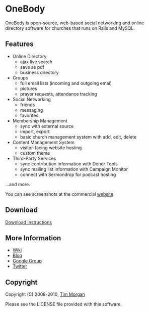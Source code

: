 OneBody
=======

OneBody is open-source, web-based social networking and online directory
software for churches that runs on Rails and MySQL.

Features
--------

* Online Directory
  * ajax live search
  * save as pdf
  * business directory
* Groups
  * full email lists (incoming and outgoing emai)
  * pictures
  * prayer requests, attendance tracking
* Social Networking
  * friends
  * messaging
  * favorites
* Membership Management
  * sync with external source
  * import, export
  * basic church management system with add, edit, delete
* Content Management System
  * visitor-facing website hosting
  * custom theme
* Third-Party Services
  * sync contribution information with Donor Tools
  * sync mailing list information with Campaign Monitor
  * connect with Sermondrop for podcast hosting

...and more.

You can see screenshots at the commercial [website](http://beonebody.com).

Download
--------

[Download Instructions](http://wiki.github.com/seven1m/onebody/download)

More Information
----------------

* [Wiki](http://wiki.github.com/seven1m/onebody)
* [Blog](http://blog.beonebody.com)
* [Google Group](http://groups.google.com/group/onebodyapp)
* [Twitter](http://twitter.com/onebody)

Copyright
---------

Copyright (C) 2008-2010, [Tim Morgan](http://timmorgan.org)

Please see the LICENSE file provided with this software.
